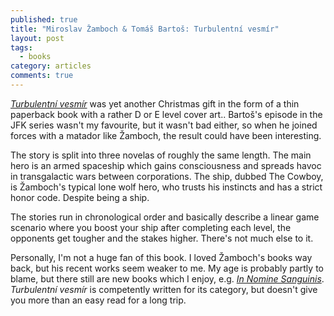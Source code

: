 ```yaml
---
published: true
title: "Miroslav Žamboch & Tomáš Bartoš: Turbulentní vesmír"
layout: post
tags:
  - books
category: articles
comments: true
---
```


[*Turbulentní vesmír*](https://www.goodreads.com/book/show/27309245-turbulentn-vesm-r) was yet another Christmas gift in the form of a thin paperback book with a rather D or E level cover art.. Bartoš's episode in the JFK series wasn't my favourite, but it wasn't bad either, so when he joined forces with a matador like Žamboch, the result could have been interesting.

The story is split into three novelas of roughly the same length. The main hero is an armed spaceship which gains consciousness and spreads havoc in transgalactic wars between corporations. The ship, dubbed The Cowboy, is Žamboch's typical lone wolf hero, who trusts his instincts and has a strict honor code. Despite being a ship.

The stories run in chronological order and basically describe a linear game scenario where you boost your ship after completing each level, the opponents get tougher and the stakes higher. There's not much else to it.

Personally, I'm not a huge fan of this book. I loved Žamboch's books way back, but his recent works seem weaker to me. My age is probably partly to blame, but there still are new books which I enjoy, e.g. [*In Nomine Sanguinis*](/articles/miroslav-zamboch-in-nomine-sanguinis/). *Turbulentní vesmír* is competently written for its category, but doesn't give you more than an easy read for a long trip.
